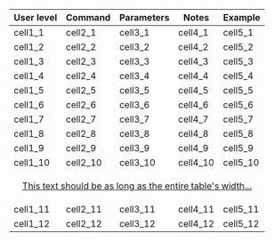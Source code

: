 <link rel="stylesheet" type="text/css" href="css/style.css">

<table class="darkTable">
<thead>
<tr>
<th>User level</th>
<th>Command</th>
<th>Parameters</th>
<th>Notes</th>
<th>Example</th>
  
<tbody>
<tr>
<td>cell1_1</td><td>cell2_1</td><td>cell3_1</td><td>cell4_1</td><td>cell5_1</td></tr>
<tr>
<td>cell1_2</td><td>cell2_2</td><td>cell3_2</td><td>cell4_2</td><td>cell5_2</td></tr>
<tr>
<td>cell1_3</td><td>cell2_3</td><td>cell3_3</td><td>cell4_3</td><td>cell5_3</td></tr>
<tr>
<td>cell1_4</td><td>cell2_4</td><td>cell3_4</td><td>cell4_4</td><td>cell5_4</td></tr>
<tr>
<td>cell1_5</td><td>cell2_5</td><td>cell3_5</td><td>cell4_5</td><td>cell5_5</td></tr>
<tr>
<td>cell1_6</td><td>cell2_6</td><td>cell3_6</td><td>cell4_6</td><td>cell5_6</td></tr>
<tr>
<td>cell1_7</td><td>cell2_7</td><td>cell3_7</td><td>cell4_7</td><td>cell5_7</td></tr>
<tr>
<td>cell1_8</td><td>cell2_8</td><td>cell3_8</td><td>cell4_8</td><td>cell5_8</td></tr>
<tr>
<td>cell1_9</td><td>cell2_9</td><td>cell3_9</td><td>cell4_9</td><td>cell5_9</td></tr>
<tr>
<td>cell1_10</td><td>cell2_10</td><td>cell3_10</td><td>cell4_10</td><td>cell5_10</td></tr>
<tr>
  <td colspan="5" align="center"><p style="text-decoration: underline;">This text should be as long as the entire table's width...</p></td>
</tr>
<tr>
<td>cell1_11</td><td>cell2_11</td><td>cell3_11</td><td>cell4_11</td><td>cell5_11</td></tr>
<tr>
<td>cell1_12</td><td>cell2_12</td><td>cell3_12</td><td>cell4_12</td><td>cell5_12</td></tr>
</tbody>
</tr>

